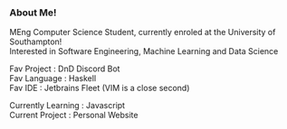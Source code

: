 ### About Me!

MEng Computer Science Student, currently enroled at the University of Southampton! <br>
Interested in Software Engineering, Machine Learning and Data Science

Fav Project : DnD Discord Bot <br>
Fav Language : Haskell <br>
Fav IDE : Jetbrains Fleet (VIM is a close second) <br>

Currently Learning : Javascript <br>
Current Project : Personal Website
